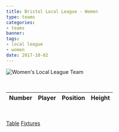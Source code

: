 ```yaml
---
title: Bristol Local League - Women
type: teams
categories:
- teams
banner:
tags:
- local league
- women
date: 2017-10-02
---
```

![Women's Local League Team](../../img/page-1.jpg)

<br>

Number | Player | Position | Height
------ | ------ | -------- | -------

<br/>

<a href="http://www.badva.org.uk/" class="results" target="_blank">Table</a>
<a href="http://www.http://badva.org.uk/fixtures.html" class="results" target="_blank">Fixtures</a>